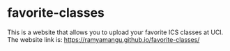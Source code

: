 # favorite-classes
This is a website that allows you to upload your favorite ICS classes at UCI.
The website link is: https://ramyamangu.github.io/favorite-classes/
